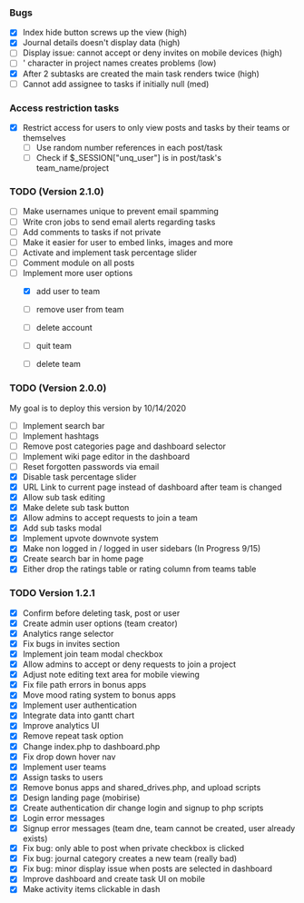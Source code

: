 ### Bugs
  - [X] Index hide button screws up the view (high)
  - [X] Journal details doesn't display data (high)
  - [ ] Display issue: cannot accept or deny invites on mobile devices (high)
  - [ ] ' character in project names creates problems (low)
  - [X] After 2 subtasks are created the main task renders twice (high)
  - [ ] Cannot add assignee to tasks if initially null (med)
  
### Access restriction tasks
- [X] Restrict access for users to only view posts and tasks by their teams or themselves
  - [ ] Use random number references in each post/task
  - [ ] Check if $_SESSION["unq_user"] is in post/task's team_name/project

### TODO (Version 2.1.0)
- [ ] Make usernames unique to prevent email spamming
- [ ] Write cron jobs to send email alerts regarding tasks
- [ ] Add comments to tasks if not private
- [ ] Make it easier for user to embed links, images and more
- [ ] Activate and implement task percentage slider
- [ ] Comment module on all posts
- [ ] Implement more user options
  - [X] add user to team
  - [ ] remove user from team
  - [ ] delete account 
  - [ ] quit team
  - [ ] delete team


### TODO (Version 2.0.0)
My goal is to deploy this version by 10/14/2020

- [ ] Implement search bar
- [ ] Implement hashtags
- [ ] Remove post categories page and dashboard selector
- [ ] Implement wiki page editor in the dashboard
- [ ] Reset forgotten passwords via email
- [X] Disable task percentage slider
- [X] URL Link to current page instead of dashboard after team is changed
- [X] Allow sub task editing
- [X] Make delete sub task button
- [X] Allow admins to accept requests to join a team
- [X] Add sub tasks modal
- [X] Implement upvote downvote system
- [X] Make non logged in / logged in user sidebars (In Progress 9/15)
- [X] Create search bar in home page
- [X] Either drop the ratings table or rating column from teams table
  
### TODO Version 1.2.1
- [X] Confirm before deleting task, post or user
- [X] Create admin user options (team creator)
- [X] Analytics range selector
- [X] Fix bugs in invites section
- [X] Implement join team modal checkbox
- [X] Allow admins to accept or deny requests to join a project
- [X] Adjust note editing text area for mobile viewing
- [X] Fix file path errors in bonus apps
- [X] Move mood rating system to bonus apps
- [X] Implement user authentication
- [X] Integrate data into gantt chart 
- [X] Improve analytics UI
- [X] Remove repeat task option
- [X] Change index.php to dashboard.php
- [X] Fix drop down hover nav
- [X] Implement user teams
- [X] Assign tasks to users
- [X] Remove bonus apps and shared_drives.php, and upload scripts
- [X] Design landing page (mobirise)
- [X] Create authentication dir change login and signup to php scripts
- [X] Login error messages
- [X] Signup error messages (team dne, team cannot be created, user already exists)
- [X] Fix bug: only able to post when private checkbox is clicked
- [X] Fix bug: journal category creates a new team (really bad)
- [X] Fix bug: minor display issue when posts are selected in dashboard
- [X] Improve dashboard and create task UI on mobile
- [X] Make activity items clickable in dash
